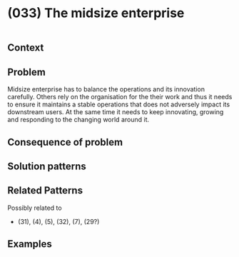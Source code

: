 # (033) The midsize enterprise

<image>

## Context


## Problem

Midsize enterprise has to balance the operations and its innovation carefully.  Others rely on the organisation for the their work and thus it needs to ensure it maintains a stable operations that does not adversely impact its downstream users.  At the same time it needs to keep innovating, growing and responding to the changing world around it.

## Consequence of problem


## Solution patterns


## Related Patterns

Possibly related to 
* (31), (4), (5), (32), (7), (29?)

## Examples


<links to examples>